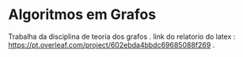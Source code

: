 # Algoritmos em Grafos

Trabalha da disciplina de teoria dos grafos .
link do relatorio do latex : https://pt.overleaf.com/project/602ebda4bbdc69685088f269 .
